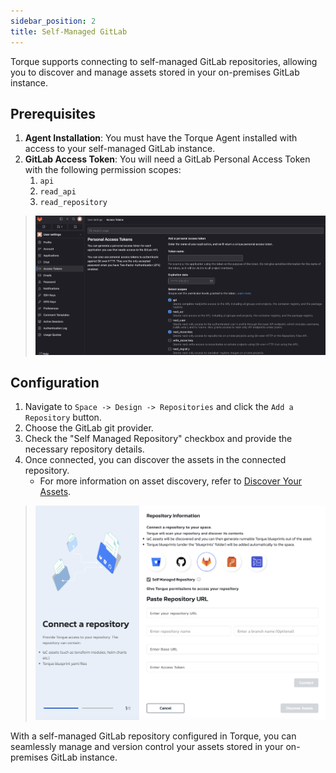 ```yaml
---
sidebar_position: 2
title: Self-Managed GitLab
---
```


Torque supports connecting to self-managed GitLab repositories, allowing you to discover and manage assets stored in your on-premises GitLab instance.

## Prerequisites

1. **Agent Installation**: You must have the Torque Agent installed with access to your self-managed GitLab instance.
2. **GitLab Access Token**: You will need a GitLab Personal Access Token with the following permission scopes:
   1.  `api`
   2.  `read_api`
   3.  `read_repository`
   
> ![GitLab PAT](/img/gitlab-pat.png)


## Configuration

1. Navigate to `Space -> Design -> Repositories` and click the `Add a Repository` button.
2. Choose the GitLab git provider.
3. Check the "Self Managed Repository" checkbox and provide the necessary repository details.
4. Once connected, you can discover the assets in the connected repository.
   - For more information on asset discovery, refer to [Discover Your Assets](/getting-started/Discover%20Your%20Assets). 

> ![Add a repository](/img/gitlab-connect.png)

With a self-managed GitLab repository configured in Torque, you can seamlessly manage and version control your assets stored in your on-premises GitLab instance.